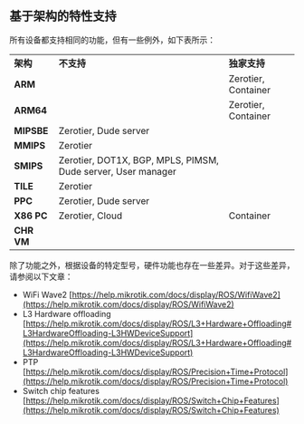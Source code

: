 ## 基于架构的特性支持

所有设备都支持相同的功能，但有一些例外，如下表所示：

<table resolved=""><colgroup><col><col><col></colgroup><tbody><tr><td title="Background color : Light grey 100%" data-highlight-colour="#f4f5f7"><strong title="">架构</strong></td><td title="Background color : Light grey 100%" data-highlight-colour="#f4f5f7"><strong title="">不支持</strong></td><td title="Background color : Light grey 100%" data-highlight-colour="#f4f5f7"><strong title="">独家支持</strong></td></tr><tr><td><strong>ARM</strong></td><td><br></td><td>Zerotier, Container</td></tr><tr><td><strong>ARM64</strong></td><td><br></td><td>Zerotier, Container</td></tr><tr><td><strong>MIPSBE</strong></td><td>Zerotier, Dude server</td><td><br></td></tr><tr><td><strong>MMIPS</strong></td><td>Zerotier</td><td><br></td></tr><tr><td><strong>SMIPS</strong></td><td>Zerotier, DOT1X, BGP, MPLS, PIMSM, Dude server, User manager</td><td><br></td></tr><tr><td><strong>TILE</strong></td><td>Zerotier</td><td><br></td></tr><tr><td><strong>PPC</strong></td><td>Zerotier, Dude server</td><td><br></td></tr><tr><td><strong>X86 PC<br></strong></td><td>Zerotier, Cloud</td><td>Container</td></tr><tr><td><strong>CHR VM<br></strong></td><td><br></td><td><br></td></tr></tbody></table>

除了功能之外，根据设备的特定型号，硬件功能也存在一些差异。对于这些差异，请参阅以下文章：

-   WiFi Wave2 [https://help.mikrotik.com/docs/display/ROS/WifiWave2](https://help.mikrotik.com/docs/display/ROS/WifiWave2)
-   L3 Hardware offloading [https://help.mikrotik.com/docs/display/ROS/L3+Hardware+Offloading#L3HardwareOffloading-L3HWDeviceSupport](https://help.mikrotik.com/docs/display/ROS/L3+Hardware+Offloading#L3HardwareOffloading-L3HWDeviceSupport)
-   PTP [https://help.mikrotik.com/docs/display/ROS/Precision+Time+Protocol](https://help.mikrotik.com/docs/display/ROS/Precision+Time+Protocol)
-   Switch chip features [https://help.mikrotik.com/docs/display/ROS/Switch+Chip+Features](https://help.mikrotik.com/docs/display/ROS/Switch+Chip+Features)


